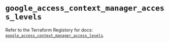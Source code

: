 # `google_access_context_manager_access_levels`

Refer to the Terraform Registory for docs: [`google_access_context_manager_access_levels`](https://registry.terraform.io/providers/hashicorp/google/5.6.0/docs/resources/access_context_manager_access_levels).
